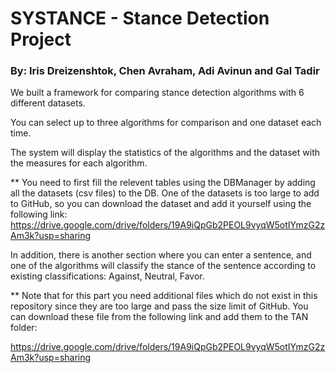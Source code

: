 # SYSTANCE - Stance Detection Project 
### By: Iris Dreizenshtok, Chen Avraham, Adi Avinun and Gal Tadir

We built a framework for comparing stance detection algorithms with 6 different datasets.

You can select up to three algorithms for comparison and one dataset each time.

The system will display the statistics of the algorithms and the dataset with the measures for each algorithm.

** You need to first fill the relevent tables using the DBManager by adding all the datasets (csv files) to the DB. One of the datasets is too large to add to GitHub, so you can download the dataset and add it yourself using the following link:
https://drive.google.com/drive/folders/19A9iQpGb2PEOL9vyqW5otIYmzG2zAm3k?usp=sharing

In addition, there is another section where you can enter a sentence, 
and one of the algorithms will classify the stance of the sentence according to existing classifications: Against, Neutral, Favor.

** Note that for this part you need additional files which do not exist in this repository since they are too large and pass the size limit of GitHub. 
You can download these file from the following link and add them to the TAN folder:

https://drive.google.com/drive/folders/19A9iQpGb2PEOL9vyqW5otIYmzG2zAm3k?usp=sharing



